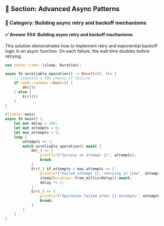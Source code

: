 ## 📘 Section: Advanced Async Patterns  
### 🔹 Category: Building async retry and backoff mechanisms  
#### ✅ Answer 554: Building async retry and backoff mechanisms

This solution demonstrates how to implement retry and exponential backoff logic in an async function. On each failure, the wait time doubles before retrying.

```rust
use tokio::time::{sleep, Duration};

async fn unreliable_operation() -> Result<(), ()> {
    // Simulate a 50% chance of failure
    if rand::random::<bool>() {
        Ok(())
    } else {
        Err(())
    }
}

#[tokio::main]
async fn main() {
    let mut delay = 100;
    let mut attempts = 0;
    let max_attempts = 5;
    loop {
        attempts += 1;
        match unreliable_operation().await {
            Ok(_) => {
                println!("Success on attempt {}", attempts);
                break;
            }
            Err(_) if attempts < max_attempts => {
                println!("Failed attempt {}, retrying in {}ms", attempts, delay);
                sleep(Duration::from_millis(delay)).await;
                delay *= 2;
            }
            Err(_) => {
                println!("Operation failed after {} attempts", attempts);
                break;
            }
        }
    }
}
```
